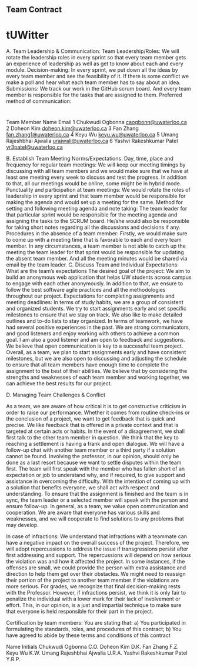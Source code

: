 ## Team Contract
# tUWitter

A. Team Leadership & Communication:
Team Leadership/Roles: We will rotate the leadership roles in every sprint so that every team member gets an experience of leadership as well as get to know about each and every module.
Decision-making: In every sprint, we put down all the ideas by every team member and see the feasibility of it. If there is some conflict we make a poll and hear what each team member has to say about an idea.
Submissions: We track our work in the GitHub scrum board. And every team member is responsible for the tasks that are assigned to them.
Preferred method of communication:
	
#
Team Member Name
Email
1
Chukwudi Ogbonna
caogbonn@uwaterloo.ca
2
Doheon Kim
doheon.kim@uwaterloo.ca
3
Fan Zhang
fan.zhang1@uwaterloo.ca
4
Keyu Wu
keyu.wu@uwaterloo.ca
5
Umang Rajeshbhai Ajwalia
urajwali@uwaterloo.ca
6
Yashvi Rakeshkumar Patel
yr3patel@uwaterloo.ca



B. Establish Team Meeting Norms/Expectations:
Day, time, place and frequency for regular team meetings: We will keep our meeting timings by discussing with all team members and we would make sure that we have at least one meeting every week to discuss and test the progress. In addition to that, all our meetings would be online, some might be in hybrid mode.
Punctuality and participation at team meetings: We would rotate the roles of leadership in every sprint and that team member would be responsible for making the agenda and would set up a meeting for the same.
Method for setting and following meeting agenda and note taking: The team leader for that particular sprint would be responsible for the meeting agenda and assigning the tasks to the SCRUM board. He/she would also be responsible for taking short notes regarding all the discussions and decisions if any.
Procedures in the absence of a team member: Firstly, we would make sure to come up with a meeting time that is favorable to each and every team member. In any circumstances, a team member is not able to catch up the meeting the team leader for that sprint would be responsible for updating the absent team member. And all the meeting minutes would be shared via email by the team leader.
C. Discuss Team and Individual Expectations:
     What are the team’s expectations
The desired goal of the project: We aim to build an anonymous web application that helps UW students across campus to engage with each other anonymously. In addition to that, we ensure to follow the best software agile practices and all the methodologies throughout our project.
Expectations for completing assignments and meeting deadlines: In terms of study habits, we are a group of consistent and organized students. We try to start assignments early and set specific milestones to ensure that we stay on track. We also like to make detailed outlines and to-do lists to stay organized. In terms of teamwork, we have had several positive experiences in the past. We are strong communicators, and good listeners and enjoy working with others to achieve a common goal. I am also a good listener and am open to feedback and suggestions. We believe that open communication is key to a successful team project. Overall, as a team, we plan to start assignments early and have consistent milestones, but we are also open to discussing and adjusting the schedule to ensure that all team members have enough time to complete the assignment to the best of their abilities. We believe that by considering the strengths and weaknesses of each team member and working together, we can achieve the best results for our project.


D. Managing Team Challenges & Conflict

As a team, we are aware of how critical it is to get constructive criticism in order to raise our performance. Whether it comes from routine check-ins or the conclusion of a project, we want to get feedback that is quick and precise. We like feedback that is offered in a private context and that is targeted at certain acts or habits.
In the event of a disagreement, we shall first talk to the other team member in question. We think that the key to reaching a settlement is having a frank and open dialogue. We will have a follow-up chat with another team member or a third party if a solution cannot be found. Involving the professor, in our opinion, should only be done as a last resort because we want to settle disputes within the team first.
The team will first speak with the member who has fallen short of an expectation or job to understand why, and if required, to give support and assistance in overcoming the difficulty. With the intention of coming up with a solution that benefits everyone, we shall act with respect and understanding. To ensure that the assignment is finished and the team is in sync, the team leader or a selected member will speak with the person and ensure follow-up.
In general, as a team, we value open communication and cooperation. We are aware that everyone has various skills and weaknesses, and we will cooperate to find solutions to any problems that may develop.

In case of infractions: We understand that infractions with a teammate can have a negative impact on the overall success of the project. Therefore, we will adopt repercussions to address the issue if transgressions persist after first addressing and support.
The repercussions will depend on how serious the violation was and how it affected the project. In some instances, if the offenses are small, we could provide the person with extra assistance and direction to help them get over their obstacles. We might need to reassign their portion of the project to another team member if the violations are more serious.
For grades, we recognize that final decision-making rests with the Professor. However, if infractions persist, we think it is only fair to penalize the individual with a lower mark for their lack of involvement or effort. This, in our opinion, is a just and impartial technique to make sure that everyone is held responsible for their part in the project.




Certification by team members:
You are stating that:
       a) You participated in formulating the standards, roles, and procedures of this contract;
       b) You have agreed to abide by these terms and conditions of this contract

Name
Initials
Chukwudi Ogbonna
C.O.
Doheon Kim
D.K.
Fan Zhang
F.Z.
Keyu Wu
K.W.
Umang Rajeshbhai Ajwalia
U.R.A.
Yashvi Rakeshkumar Patel
Y.R.P.





